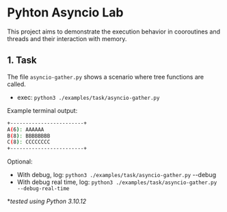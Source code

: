 # Pyhton Asyncio Lab
This project aims to demonstrate the execution behavior in cooroutines and threads and their interaction with memory.

## 1. Task
The file `asyncio-gather.py` shows a scenario where tree functions are called.
- exec: `python3 ./examples/task/asyncio-gather.py`

Example terminal output:
```Bash
+------------------------+
A(6): AAAAAA
B(8): BBBBBBBB
C(8): CCCCCCCC
+------------------------+
```

Optional:
- With debug, log: `python3 ./examples/task/asyncio-gather.py` --debug
- With debug real time, log: `python3 ./examples/task/asyncio-gather.py --debug-real-time`

*_tested using Python 3.10.12_